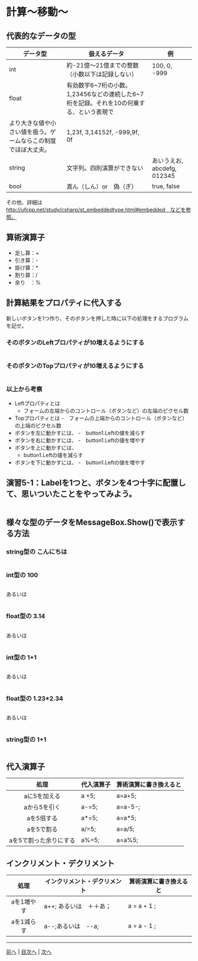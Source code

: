 # 計算～移動～

## 代表的なデータの型
|データ型|扱えるデータ|例|
|-------|-----------|--|
|int    | 約-21億～21億までの整数（小数以下は記録しない）|100, 0, -999  |
|float  | 有効数宇6~7桁の小数。1,23456などの連続した6~7桁を記録。それを10の何乗する、という表現で
より大きな値や小さい値を扱う。ゲームならこの制度でほぼ大丈夫。|1,23f, 3,14152f, -999,9f, 0f|
|string | 文字列。四則演算ができない |あいうえお, abcdefg, 012345  |
|bool   | 真ん（しん）or　偽（ぎ）|true, false  |

その他、詳細は http://ufcpp.net/study/csharp/st_embeddedtype.html#embedded　などを参照。

## 算術演算子
- 足し算：+
- 引き算：-
- 掛け算：*
- 割り算：/
- 余り　：%

## 計算結果をプロパティに代入する
新しいボタンを1つ作り、そのボタンを押した時に以下の処理をするプログラムを記せ。

### そのボタンのLeftプロパティが10増えるようにする
```cs

```

### そのボタンのTopプロパティが10増えるようにする
```cs

```

### 以上から考察
- Leftプロパティとは
  - フォームの左端からのコントロール（ボタンなど）の左端のピクセル数
- Topプロパティとは
  -　フォームの上端からのコントロール（ボタンなど）の上端のピクセル数
- ボタンを左に動かすには、
  -　button1.Leftの値を減らす
- ボタンを右に動かすには、
  -　button1.Leftの値を増やす
- ボタンを上に動かすには、
  - button1.Leftの値を減らす
- ボタンを下に動かすには、
  -　button1.Leftの値を増やす

## 演習5-1：Labelを1つと、ボタンを4つ十字に配置して、思いついたことをやってみよう。

```cs

```

## 様々な型のデータをMessageBox.Show()で表示する方法
### string型の こんにちは
```cs

```

### int型の 100
```cs

```

あるいは

```cs
```

### float型の 3.14
```cs

```

あるいは

```cs

```

### int型の 1+1
```cs

```

あるいは

```cs

```

### float型の 1.23*2.34
```cs

```

あるいは

```cs

```

### string型の 1+1
```cs

```

## 代入演算子
|処理                   |代入演算子|算術演算に書き換えると|
|:---------------------:|---------|-------------------|
|aに5を加える            |  a +5;     |  a=a+5;      |
|aから5を引く           | a-=5;       | a=a-5-;      |
|aを5倍する             | a*=5;       | a=a*5;       |
|aを5で割る             | a/=5;       | a=a/5;       |
|aを5で割った余りにする   | a%=5;      | a=a%5;       |

## インクリメント・デクリメント
|処理      |インクリメント・デクリメント|算術演算に書き換えると|
|:-------:|--------------------------|----------------------|
|aを1増やす| a++; あるいは　＋＋あ；　  |  a = a + 1 ;       |		
|aを1減らす|	a--;あるいは　--a;        |  a = a - 1 ;       |

---

[前へ](04.md) | [目次へ](README.md#%E7%9B%AE%E6%AC%A1) | [次へ](06.md)
